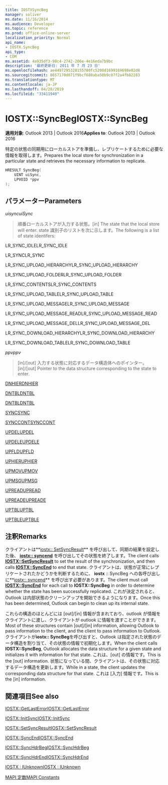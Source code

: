 ```yaml
---
title: IOSTXSyncBeg
manager: soliver
ms.date: 11/16/2014
ms.audience: Developer
ms.topic: reference
ms.prod: office-online-server
localization_priority: Normal
api_name:
- IOSTX.SyncBeg
api_type:
- COM
ms.assetid: 4a935df3-98c4-2742-206e-4e16eda7b9bc
description: '最終更新日: 2011 年 7 月 23 日'
ms.openlocfilehash: ae4497295328155780fc5208d1699169698e02d8
ms.sourcegitcommit: 8657170d071f9bcf680aba50b9c07f2a4fb82283
ms.translationtype: MT
ms.contentlocale: ja-JP
ms.lasthandoff: 04/28/2019
ms.locfileid: "33411940"
---
```

# <a name="iostxsyncbeg"></a><span data-ttu-id="752f4-103">IOSTX::SyncBeg</span><span class="sxs-lookup"><span data-stu-id="752f4-103">IOSTX::SyncBeg</span></span>

  
  
<span data-ttu-id="752f4-104">**適用対象**: Outlook 2013 | Outlook 2016</span><span class="sxs-lookup"><span data-stu-id="752f4-104">**Applies to**: Outlook 2013 | Outlook 2016</span></span> 
  
<span data-ttu-id="752f4-105">特定の状態の同期用にローカルストアを準備し、レプリケートするために必要な情報を取得します。</span><span class="sxs-lookup"><span data-stu-id="752f4-105">Prepares the local store for synchronization in a particular state and retrieves the necessary information to replicate.</span></span>
  
```cpp
HRESULT SyncBeg( 
    UINT uiSync, 
    LPVOID *ppv 
);
```

## <a name="parameters"></a><span data-ttu-id="752f4-106">パラメーター</span><span class="sxs-lookup"><span data-stu-id="752f4-106">Parameters</span></span>

 <span data-ttu-id="752f4-107">_uisync_</span><span class="sxs-lookup"><span data-stu-id="752f4-107">_uiSync_</span></span>
  
>  <span data-ttu-id="752f4-108">順番ローカルストアが入力する状態。</span><span class="sxs-lookup"><span data-stu-id="752f4-108">[in] The state that the local store will enter.</span></span> <span data-ttu-id="752f4-109">state 識別子のリストを次に示します。</span><span class="sxs-lookup"><span data-stu-id="752f4-109">The following is a list of state identifers:</span></span> 
    
<span data-ttu-id="752f4-110">LR_SYNC_IDLE</span><span class="sxs-lookup"><span data-stu-id="752f4-110">LR_SYNC_IDLE</span></span>
  
> 
    
<span data-ttu-id="752f4-111">LR_SYNC</span><span class="sxs-lookup"><span data-stu-id="752f4-111">LR_SYNC</span></span>
  
> 
    
<span data-ttu-id="752f4-112">LR_SYNC_UPLOAD_HIERARCHY</span><span class="sxs-lookup"><span data-stu-id="752f4-112">LR_SYNC_UPLOAD_HIERARCHY</span></span>
  
> 
    
<span data-ttu-id="752f4-113">LR_SYNC_UPLOAD_FOLDER</span><span class="sxs-lookup"><span data-stu-id="752f4-113">LR_SYNC_UPLOAD_FOLDER</span></span>
  
> 
    
<span data-ttu-id="752f4-114">LR_SYNC_CONTENTS</span><span class="sxs-lookup"><span data-stu-id="752f4-114">LR_SYNC_CONTENTS</span></span>
  
> 
    
<span data-ttu-id="752f4-115">LR_SYNC_UPLOAD_TABLE</span><span class="sxs-lookup"><span data-stu-id="752f4-115">LR_SYNC_UPLOAD_TABLE</span></span>
  
> 
    
<span data-ttu-id="752f4-116">LR_SYNC_UPLOAD_MESSAGE</span><span class="sxs-lookup"><span data-stu-id="752f4-116">LR_SYNC_UPLOAD_MESSAGE</span></span>
  
> 
    
<span data-ttu-id="752f4-117">LR_SYNC_UPLOAD_MESSAGE_READ</span><span class="sxs-lookup"><span data-stu-id="752f4-117">LR_SYNC_UPLOAD_MESSAGE_READ</span></span>
  
> 
    
<span data-ttu-id="752f4-118">LR_SYNC_UPLOAD_MESSAGE_DEL</span><span class="sxs-lookup"><span data-stu-id="752f4-118">LR_SYNC_UPLOAD_MESSAGE_DEL</span></span>
  
> 
    
<span data-ttu-id="752f4-119">LR_SYNC_DOWNLOAD_HIERARCHY</span><span class="sxs-lookup"><span data-stu-id="752f4-119">LR_SYNC_DOWNLOAD_HIERARCHY</span></span>
  
> 
    
<span data-ttu-id="752f4-120">LR_SYNC_DOWNLOAD_TABLE</span><span class="sxs-lookup"><span data-stu-id="752f4-120">LR_SYNC_DOWNLOAD_TABLE</span></span>
  
> 
    
 <span data-ttu-id="752f4-121">_ppv_</span><span class="sxs-lookup"><span data-stu-id="752f4-121">_ppv_</span></span>
  
>  <span data-ttu-id="752f4-122">[in]/[out] 入力する状態に対応するデータ構造体へのポインター。</span><span class="sxs-lookup"><span data-stu-id="752f4-122">[in]/[out] Pointer to the data structure corresponding to the state to enter.</span></span> 
    
[<span data-ttu-id="752f4-123">DNHIER</span><span class="sxs-lookup"><span data-stu-id="752f4-123">DNHIER</span></span>](dnhier.md)
  
> 
    
[<span data-ttu-id="752f4-124">DNTBL</span><span class="sxs-lookup"><span data-stu-id="752f4-124">DNTBL</span></span>](dntbl.md)
  
> 
    
[<span data-ttu-id="752f4-125">DNTBL</span><span class="sxs-lookup"><span data-stu-id="752f4-125">DNTBL</span></span>](dntbl.md)
  
> 
    
[<span data-ttu-id="752f4-126">SYNC</span><span class="sxs-lookup"><span data-stu-id="752f4-126">SYNC</span></span>](sync.md)
  
> 
    
[<span data-ttu-id="752f4-127">SYNCCONT</span><span class="sxs-lookup"><span data-stu-id="752f4-127">SYNCCONT</span></span>](synccont.md)
  
> 
    
[<span data-ttu-id="752f4-128">UPDEL</span><span class="sxs-lookup"><span data-stu-id="752f4-128">UPDEL</span></span>](updel.md)
  
> 
    
[<span data-ttu-id="752f4-129">UPDELE</span><span class="sxs-lookup"><span data-stu-id="752f4-129">UPDELE</span></span>](updele.md)
  
> 
    
[<span data-ttu-id="752f4-130">UPFLD</span><span class="sxs-lookup"><span data-stu-id="752f4-130">UPFLD</span></span>](upfld.md)
  
> 
    
[<span data-ttu-id="752f4-131">UPHIER</span><span class="sxs-lookup"><span data-stu-id="752f4-131">UPHIER</span></span>](uphier.md)
  
> 
    
[<span data-ttu-id="752f4-132">UPMOV</span><span class="sxs-lookup"><span data-stu-id="752f4-132">UPMOV</span></span>](upmov.md)
  
> 
    
[<span data-ttu-id="752f4-133">UPMSG</span><span class="sxs-lookup"><span data-stu-id="752f4-133">UPMSG</span></span>](upmsg.md)
  
> 
    
[<span data-ttu-id="752f4-134">UPREAD</span><span class="sxs-lookup"><span data-stu-id="752f4-134">UPREAD</span></span>](upread.md)
  
> 
    
[<span data-ttu-id="752f4-135">UPREADE</span><span class="sxs-lookup"><span data-stu-id="752f4-135">UPREADE</span></span>](upreade.md)
  
> 
    
[<span data-ttu-id="752f4-136">UPTBL</span><span class="sxs-lookup"><span data-stu-id="752f4-136">UPTBL</span></span>](uptbl.md)
  
> 
    
[<span data-ttu-id="752f4-137">UPTBLE</span><span class="sxs-lookup"><span data-stu-id="752f4-137">UPTBLE</span></span>](uptble.md)
  
> 
    
## <a name="remarks"></a><span data-ttu-id="752f4-138">注釈</span><span class="sxs-lookup"><span data-stu-id="752f4-138">Remarks</span></span>

<span data-ttu-id="752f4-139">クライアントは**[iostx:: SetSyncResult](iostx-setsyncresult.md)** を呼び出して、同期の結果を設定した後、 **[iostx:: syncend](iostx-syncend.md)** を呼び出してその状態を終了します。</span><span class="sxs-lookup"><span data-stu-id="752f4-139">The client calls **[IOSTX::SetSyncResult](iostx-setsyncresult.md)** to set the result of the synchronization, and then calls **[IOSTX::SyncEnd](iostx-syncend.md)** to end that state.</span></span> <span data-ttu-id="752f4-140">クライアントは、状態が正常にレプリケートされたかどうかを判断するために、 **iostx** :: SyncBeg への各呼び出しに**[iostx:: syncend](iostx-syncend.md)** を呼び出す必要があります。</span><span class="sxs-lookup"><span data-stu-id="752f4-140">The client must call **[IOSTX::SyncEnd](iostx-syncend.md)** for each call to **IOSTX::SyncBeg** in order to determine whether the state has been successfully replicated.</span></span> <span data-ttu-id="752f4-141">これが決定されると、Outlook は内部状態のクリーンアップを開始できるようになります。</span><span class="sxs-lookup"><span data-stu-id="752f4-141">Once this has been determined, Outlook can begin to clean up its internal state.</span></span> 
  
<span data-ttu-id="752f4-142">これらの構造のほとんどには [out]/[in] 情報が含まれており、outlook が情報をクライアントに渡し、クライアントが outlook に情報を渡すことができます。</span><span class="sxs-lookup"><span data-stu-id="752f4-142">Most of these structures contain [out]/[in] information, allowing Outlook to pass information to the client, and the client to pass information to Outlook.</span></span> <span data-ttu-id="752f4-143">クライアントが**iostx:: SyncBeg**を呼び出すと、Outlook は指定された状態のデータ構造を割り当て、その状態の情報で初期化します。</span><span class="sxs-lookup"><span data-stu-id="752f4-143">When the client calls **IOSTX::SyncBeg**, Outlook allocates the data structure for a given state and initializes it with information for that state.</span></span> <span data-ttu-id="752f4-144">これは、[out] の情報です。</span><span class="sxs-lookup"><span data-stu-id="752f4-144">This is the [out] information.</span></span> <span data-ttu-id="752f4-145">状態になっている間、クライアントは、その状態に対応するデータ構造を更新します。</span><span class="sxs-lookup"><span data-stu-id="752f4-145">While in a state, the client updates the corresponding data structure for that state.</span></span> <span data-ttu-id="752f4-146">これは [入力] 情報です。</span><span class="sxs-lookup"><span data-stu-id="752f4-146">This is the [in] information.</span></span> 
  
## <a name="see-also"></a><span data-ttu-id="752f4-147">関連項目</span><span class="sxs-lookup"><span data-stu-id="752f4-147">See also</span></span>



[<span data-ttu-id="752f4-148">IOSTX::GetLastError</span><span class="sxs-lookup"><span data-stu-id="752f4-148">IOSTX::GetLastError</span></span>](iostx-getlasterror.md)
  
[<span data-ttu-id="752f4-149">IOSTX::InitSync</span><span class="sxs-lookup"><span data-stu-id="752f4-149">IOSTX::InitSync</span></span>](iostx-initsync.md)
  
[<span data-ttu-id="752f4-150">IOSTX::SetSyncResult</span><span class="sxs-lookup"><span data-stu-id="752f4-150">IOSTX::SetSyncResult</span></span>](iostx-setsyncresult.md)
  
[<span data-ttu-id="752f4-151">IOSTX::SyncEnd</span><span class="sxs-lookup"><span data-stu-id="752f4-151">IOSTX::SyncEnd</span></span>](iostx-syncend.md)
  
[<span data-ttu-id="752f4-152">IOSTX::SyncHdrBeg</span><span class="sxs-lookup"><span data-stu-id="752f4-152">IOSTX::SyncHdrBeg</span></span>](iostx-synchdrbeg.md)
  
[<span data-ttu-id="752f4-153">IOSTX::SyncHdrEnd</span><span class="sxs-lookup"><span data-stu-id="752f4-153">IOSTX::SyncHdrEnd</span></span>](iostx-synchdrend.md)
  
[<span data-ttu-id="752f4-154">IOSTX : IUnknown</span><span class="sxs-lookup"><span data-stu-id="752f4-154">IOSTX : IUnknown</span></span>](iostxiunknown.md)


[<span data-ttu-id="752f4-155">MAPI 定数</span><span class="sxs-lookup"><span data-stu-id="752f4-155">MAPI Constants</span></span>](mapi-constants.md)

